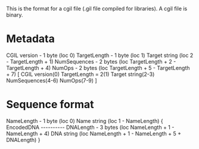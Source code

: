 This is the format for a cgil file (.gil file compiled for libraries). A cgil file is binary. 

Metadata
========
CGIL version - 1 byte (loc 0)
TargetLength - 1 byte (loc 1)
Target string (loc 2 - TargetLength + 1)
NumSequences - 2 bytes (loc TargetLength + 2 - TargetLength + 4)
NumOps - 2 bytes (loc TargetLength + 5 - TargetLength + 7)
[ CGIL version(0) TargetLength = 2(1) Target string(2-3) NumSequences(4-6) NumOps(7-9) ]


Sequence format
===============
NameLength - 1 byte (loc 0)
Name string (loc 1 - NameLength)
{
    EncodedDNA
    ----------
    DNALength - 3 bytes (loc NameLength + 1 - NameLength + 4)
    DNA string (loc NameLength + 1 - NameLength + 5 + DNALength)
}